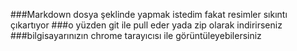 ###Markdown dosya şeklinde yapmak istedim fakat resimler sıkıntı çıkartıyor
###o yüzden git ile pull eder yada zip olarak indirirseniz
###bilgisayarınızın chrome tarayıcısı ile görüntüleyebilersiniz 

